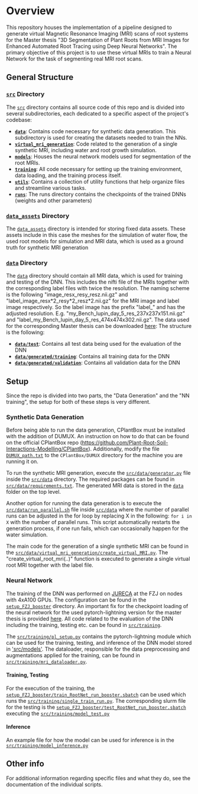 # Overview

This repository houses the implementation of a pipeline designed to generate virtual Magnetic Resonance Imaging (MRI) scans of root systems for the Master thesis "3D Segmentation of Plant Roots from MRI Images for Enhanced Automated Root Tracing using Deep Neural Networks". The primary objective of this project is to use these virtual MRIs to train a Neural Network for the task of segmenting real MRI root scans.

## General Structure

### [`src`](src) Directory

The [`src`](src) directory contains all source code of this repo and is divided into several subdirectories, each dedicated to a specific aspect of the project's codebase:
- **[`data`](data)**: Contains code necessary for synthetic data generation. This subdirectory is used for creating the datasets needed to train the NNs.
- **[`virtual_mri_generation`](virtual_mri_generation)**: Code related to the generation of a single synthetic MRI, including water and root growth simulation.
- **[`models`](models)**: Houses the neural network models used for segmentation of the root MRIs.
- **[`training`](training)**: All code necessary for setting up the training environment, data loading, and the training process itself.
- **[`utils`](utils)**: Contains a collection of utility functions that help organize files and streamline various tasks.
- **[`runs`](runs)**: The runs directory contains the checkpoints of the trained DNNs (weights and other parameters)
  
### [`data_assets`](data_assets) Directory

The [`data_assets`](data_assets) directory is intended for storing fixed data assets. These assets include in this case the meshes for the simulation of water flow, the used root models for simulation and MRI data, which is used as a ground truth for synthetic MRI generation


### [`data`](data) Directory

The [`data`](data) directory should contain all MRI data, which is used for training and testing of the DNN. This includes the nifti file of the MRIs together with the corresponding label files with twice the resolution. The naming scheme is the following "image_resx_resy_resz.nii.gz" and "label_image_resx\*2_resy\*2_resz\*2.nii.gz" for the MRI image and label image respectively. So the label image has the prefix "label_" and has the adjusted resolution. E.g. "my_Bench_lupin_day_5_res_237x237x151.nii.gz" and "label_my_Bench_lupin_day_5_res_474x474x302.nii.gz". The data used for the corresponding Master thesis can be downloaded [here](https://zenodo.org/records/12806033):
The structure is the following:
- **[`data/test`](data/test)**: Contains all test data being used for the evaluation of the DNN
- **[`data/generated/training`](data/generated/training)**: Contains all training data for the DNN
- **[`data/generated/validation`](data/generated/validation)**: Contains all validation data for the DNN

## Setup

Since the repo is divided into two parts, the "Data Generation" and the "NN training", the setup for both of these steps is very different. 

### Synthetic Data Generation

Before being able to run the data generation, CPlantBox must be installed with the addition of DUMUX. An instruction on how to do that can be found on the official CPlantBox repo (https://github.com/Plant-Root-Soil-Interactions-Modelling/CPlantBox).
Additionally, modify the file [`DUMUX_path.txt`](DUMUX_path.txt) to the `CPlantBox/DUMUX` directory for the machine you are running it on.

To run the synthetic MRI generation, execute the [`src/data/generator.py`](src/data/generator.py) file inside the [`src/data`](src/data) directory. The required packages can be found in [`src/data/requirements.txt`](src/data/requirements.txt). The generated MRI data is stored in the [`data`](data) folder on the top level.

Another option for running the data generation is to execute the [`src/data/run_parallel.sh`](src/data/run_parallel.sh) file inside [`src/data`](src/data) where the number of parallel runs can be adjusted in the for loop by replacing X in the following: `for i in X` with the number of parallel runs. This script automatically restarts the generation process, if one run fails, which can occasionally happen for the water simulation.

The main code for the generation of a single synthetic MRI can be found in the [`src/data/virtual_mri_generation/create_virtual_MRI.py`](src/data/virtual_mri_generation/create_virtual_MRI.py). The "create_virtual_root_mri(..)" function is executed to generate a single virtual root MRI together with the label file. 

### Neural Network

The training of the DNN was performed on [JURECA](https://doi.org/10.17815/jlsrf-4-121-1) at the FZJ on nodes with 4xA100 GPUs. The configuration can be found in the [`setup_FZJ_booster`](setup_FZJ_booster) directory. An important fix for the checkpoint loading of the neural network for the used pytorch-lightning version for the master thesis is provided [here](https://github.com/Lightning-AI/pytorch-lightning/issues/13695). All code related to the evaluation of the DNN including the training, testing etc. can be found in [`src/training`](src/training). 

The [`src/training/pl_setup.py`](src/training/pl_setup.py) contains the pytorch-lightning module which can be used for the training, testing, and inference of the DNN model stored in ['src/models'](src/models). The dataloader, responsible for the data preprocessing and augmentations applied for the training, can be found in [`src/training/mri_dataloader.py`](src/training/mri_dataloader.py). 

#### Training, Testing

For the execution of the training, the [`setup_FZJ_booster/train_RootNet_run_booster.sbatch`](setup_FZJ_booster/train_RootNet_run_booster.sbatch) can be used which runs the [`src/training/single_train_run.py`](src/training/single_train_run.py). 
The corresponding slurm file for the testing is the [`setup_FZJ_booster/test_RootNet_run_booster.sbatch`](setup_FZJ_booster/test_RootNet_run_jureca_test.sbatch) executing the [`src/training/model_test.py`](src/training/model_test.py)

#### Inference

An example file for how the model can be used for inference is in the [`src/training/model_inference.py`](src/training/model_inference.py)

## Other info

For additional information regarding specific files and what they do, see the documentation of the individual scripts. 